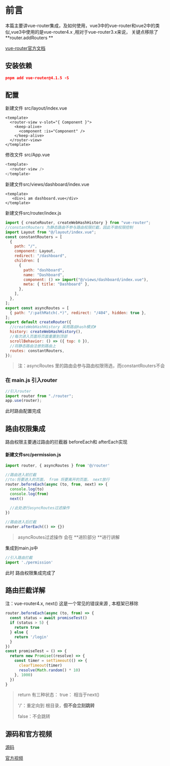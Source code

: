 # 前言

本篇主要讲vue-router集成，及如何使用，vue3中的vue-router和vue2中的类似,vue3中使用的是vue-router4.x ,相对于vue-router3.x来说， 关键点移除了 **router.addRouters **

[vue-router官方文档](https://router.vuejs.org/zh/introduction.html)



## 安装依赖

```json
pnpm add vue-router@4.1.5 -S
```



## 配置 

新建文件 src/layout/index.vue

```vue
<template>
  <router-view v-slot="{ Component }">
    <keep-alive>
      <component :is="Component" />
    </keep-alive>
  </router-view>
</template>
```



修改文件 src/App.vue

```javascript
<template>
  <router-view />
</template>
```



新建文件src/views/dashboard/index.vue

```vue
<template>
   <div>i am dashboard.vue</div>
</template>

```

新建文件src/router/index.js

```javascript
import { createRouter, createWebHashHistory } from "vue-router";
//constantRouters 为静态路由不参与路由权限拦截，因此不做权限控制
import Layout from "@/layout/index.vue";
const constantRouters = [
  {
    path: "/",
    component: Layout,
    redirect: "/dashboard",
    children: [
      {
        path: "dashboard",
        name: "Dashboard",
        component: () => import("@/views/dashboard/index.vue"),
        meta: { title: "Dashboard" },
      },
    ],
  },
];
export const asyncRoutes = [
  { path: "/:pathMatch(.*)", redirect: "/404", hidden: true },
];
export default createRouter({
  //createWebHashHistory 采用路由hash模式#
  history: createWebHashHistory(),
  //每次进入页面将页面重置到顶部
  scrollBehavior: () => ({ top: 0 }),
  //将静态路由注册到路由上
  routes: constantRouters,
});
```

>注：asyncRoutes 里的路由会参与路由权限筛选，而constantRouters不会



### 在 main.js 引入router

```javascript
//引入router
import router from "./router";
app.use(router);
```

此时路由配置完成





## 路由权限集成

路由权限主要通过路由的拦截器 beforeEach和 afterEach实现

#### 新建文件src/permission.js

```javascript
import router, { asyncRoutes } from '@/router'

//路由进入前拦截
//to:将要进入的页面， from 将要离开的页面， next放行
router.beforeEach(async (to, from, next) => {
  console.log(to)
  console.log(from)
  next()
  
  //此处进行asyncRoutes过滤操作
})

//路由进入后拦截
router.afterEach(() => {})
```

>asyncRoutes过滤操作 会在 **进阶部分 **进行讲解



集成到main.js中

```javascript
//引入路由拦截
import './permission'
```

此时 路由权限集成完成了



## 路由拦截详解

注：vue-router4.x, next() 这是一个常见的错误来源 , 本框架已移除

```javascript
router.beforeEach(async (to, from) => {
  const status = await promiseTest()
  if (status > 5) {
    return true
  } else {
    return '/login'
  }
})
const promiseTest = () => {
  return new Promise((resolve) => {
    const timer = setTimeout(() => {
      clearTimeout(timer)
      resolve(Math.random() * 10)
    }, 1000)
  })
}
```

>return 有三种状态：
>true：  相当于next()
>
>'/'：重定向到 根目录，**但不会立刻跳转**
>
>false：不会跳转



## 源码和官方视频

[源码](https://gitee.com/jzfai/vue3-admin-learn-code/tree/vue-router%E9%9B%86%E6%88%90%E5%8F%8A%E8%B7%AF%E7%94%B1%E6%9D%83%E9%99%90%E9%85%8D%E7%BD%AE%E4%BD%BF%E7%94%A8/)

[官方视频](https://ke.qq.com/webcourse/index.html?r=1670381415581#cid=5887010&term_id=106103893&taid=14794886735320098&type=3072&source=PC_COURSE_DETAIL&vid=243791576754828547)

